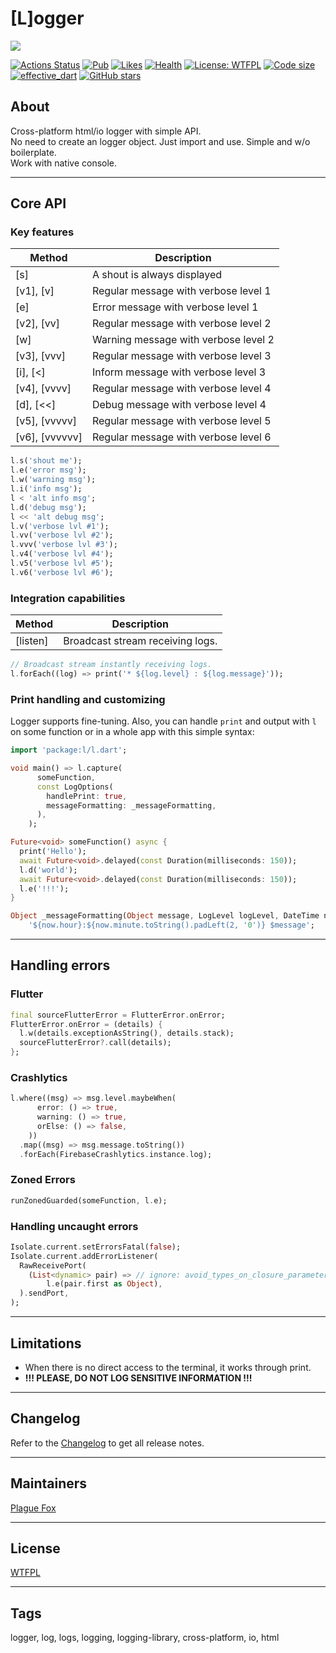 # [L]ogger  
  
![](https://github.com/PlugFox/l/raw/master/.img/l.png)  
  
[![Actions Status](https://github.com/PlugFox/l/workflows/Logger/badge.svg)](https://github.com/PlugFox/l/actions)
[![Pub](https://img.shields.io/pub/v/l.svg)](https://pub.dev/packages/l)
[![Likes](https://img.shields.io/badge/dynamic/json?color=blue&label=likes&query=likes&url=http://www.pubscore.gq/likes?package=l&style=flat-square&cacheSeconds=90000)](https://pub.dev/packages/l)
[![Health](https://img.shields.io/badge/dynamic/json?color=blue&label=health&query=pub_points&url=http://www.pubscore.gq/pub-points?package=l&style=flat-square&cacheSeconds=90000)](https://pub.dev/packages/l/score)
[![License: WTFPL](https://img.shields.io/badge/License-WTFPL-brightgreen.svg)](https://en.wikipedia.org/wiki/WTFPL)
[![Code size](https://img.shields.io/github/languages/code-size/plugfox/l?logo=github&logoColor=white)](https://github.com/plugfox/l)
[![effective_dart](https://img.shields.io/badge/style-effective_dart-40c4ff.svg)](https://github.com/tenhobi/effective_dart)
[![GitHub stars](https://img.shields.io/github/stars/PlugFox/l?style=social)](https://github.com/PlugFox/l/)
  
  
## About  
Cross-platform html/io logger with simple API.  
No need to create an logger object. Just import and use. Simple and w/o boilerplate.  
Work with native console.  
  
  
<!--![](https://github.com/PlugFox/l/raw/master/.img/l.gif)-->
  
---
  
## Core API  
  
### Key features  
  
|     Method     | Description                          |
|----------------|--------------------------------------|
| [s]            | A shout is always displayed          |
| [v1], [v]      | Regular message with verbose level 1 |
| [e]            | Error message with verbose level 1   |
| [v2], [vv]     | Regular message with verbose level 2 |
| [w]            | Warning message with verbose level 2 |
| [v3], [vvv]    | Regular message with verbose level 3 |
| [i], [<]       | Inform message with verbose level 3  |
| [v4], [vvvv]   | Regular message with verbose level 4 |
| [d], [<<]      | Debug message with verbose level 4   |
| [v5], [vvvvv]  | Regular message with verbose level 5 |
| [v6], [vvvvvv] | Regular message with verbose level 6 |
  
```dart
l.s('shout me');
l.e('error msg');
l.w('warning msg');
l.i('info msg');
l < 'alt info msg';
l.d('debug msg');
l << 'alt debug msg';
l.v('verbose lvl #1');
l.vv('verbose lvl #2');
l.vvv('verbose lvl #3');
l.v4('verbose lvl #4');
l.v5('verbose lvl #5');
l.v6('verbose lvl #6');
```  
  
  
### Integration capabilities  
  
|     Method     | Description                       |
|----------------|-----------------------------------|
|    [listen]    | Broadcast stream receiving logs.  |
  
```dart
// Broadcast stream instantly receiving logs.
l.forEach((log) => print('* ${log.level} : ${log.message}'));
```  


### Print handling and customizing  
  
Logger supports fine-tuning.
Also, you can handle `print` and output with `l` on some function or in a whole app with this simple syntax:  
  
```dart
import 'package:l/l.dart';

void main() => l.capture(
      someFunction,
      const LogOptions(
        handlePrint: true,
        messageFormatting: _messageFormatting,
      ),
    );

Future<void> someFunction() async {
  print('Hello');
  await Future<void>.delayed(const Duration(milliseconds: 150));
  l.d('world');
  await Future<void>.delayed(const Duration(milliseconds: 150));
  l.e('!!!');
}

Object _messageFormatting(Object message, LogLevel logLevel, DateTime now) =>
    '${now.hour}:${now.minute.toString().padLeft(2, '0')} $message';
```  
  
---

## Handling errors  

### Flutter

```dart
final sourceFlutterError = FlutterError.onError;
FlutterError.onError = (details) {
  l.w(details.exceptionAsString(), details.stack);
  sourceFlutterError?.call(details);
};
```
  
### Crashlytics

```dart
l.where((msg) => msg.level.maybeWhen(
      error: () => true,
      warning: () => true,
      orElse: () => false,
    ))
  .map((msg) => msg.message.toString())
  .forEach(FirebaseCrashlytics.instance.log);
```
  
### Zoned Errors

```dart
runZonedGuarded(someFunction, l.e);  
```
  
### Handling uncaught errors  
  
```dart
Isolate.current.setErrorsFatal(false);
Isolate.current.addErrorListener(
  RawReceivePort(
    (List<dynamic> pair) => // ignore: avoid_types_on_closure_parameters
        l.e(pair.first as Object),
  ).sendPort,
);
```    
  
  
---
  
## Limitations  
  
* When there is no direct access to the terminal, it works through print.  
* **!!! PLEASE, DO NOT LOG SENSITIVE INFORMATION !!!**  
  
  
---  
  
## Changelog  
  
Refer to the [Changelog](https://github.com/plugfox/l/blob/master/CHANGELOG.md) to get all release notes.  
  
  
---
  
## Maintainers  
  
[Plague Fox](https://plugfox.dev)  
  
  
---
  
## License  
  
[WTFPL](https://github.com/plugfox/l/blob/master/LICENSE)  
  
  
---
  
## Tags  
  
logger, log, logs, logging, logging-library, cross-platform, io, html  
  
  